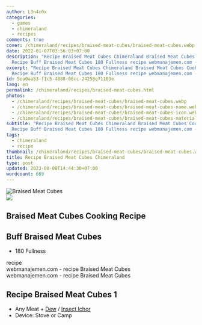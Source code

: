 ```yaml
---
author: L3n4r0x
categories:
  - games
  - chimeraland
  - recipes
comments: true
cover: /chimeraland/recipes/braised-meat-cubes/braised-meat-cubes.webp
date: 2022-01-07T03:56:03+07:00
description: "Recipe Braised Meat Cubes Chimeraland Braised Meat Cubes Cooking
  Recipe Buff Braised Meat Cubes 180 Fullness recipe webmanajemen.com - "
excerpt: "Recipe Braised Meat Cubes Chimeraland Braised Meat Cubes Cooking
  Recipe Buff Braised Meat Cubes 180 Fullness recipe webmanajemen.com - "
id: 5ea0aa53-f1c5-4888-86cc-24258e71103e
lang: en
permalink: /chimeraland/recipes/braised-meat-cubes.html
photos:
  - /chimeraland/recipes/braised-meat-cubes/braised-meat-cubes.webp
  - /chimeraland/recipes/braised-meat-cubes/braised-meat-cubes-name.webp
  - /chimeraland/recipes/braised-meat-cubes/braised-meat-cubes-icon.webp
  - /chimeraland/recipes/braised-meat-cubes/braised-meat-cubes-material.webp
subtitle: "Recipe Braised Meat Cubes Chimeraland Braised Meat Cubes Cooking
  Recipe Buff Braised Meat Cubes 180 Fullness recipe webmanajemen.com - "
tags:
  - chimeraland
  - recipe
thumbnail: /chimeraland/recipes/braised-meat-cubes/braised-meat-cubes.webp
title: Recipe Braised Meat Cubes Chimeraland
type: post
updated: 2023-08-08T14:44:30+07:00
wordcount: 669
---
```


<link
  rel="stylesheet"
  href="https://rawcdn.githack.com/dimaslanjaka/Web-Manajemen/870a349/css/bootstrap-5-3-0-alpha3-wrapper.css"
/>
<section id="bootstrap-wrapper">
  <div data-bs-theme="dark">
    <div class="card mb-2">
      <div class="card-body">
        <div class="row g-0">
          <div class="col-sm-4 position-relative mb-2">
            <img
              src="https://www.webmanajemen.com/chimeraland/recipes/braised-meat-cubes/braised-meat-cubes-material.webp"
              class="card-img fit-cover w-100 h-100"
              alt="Braised Meat Cubes"
              data-fancybox="true"
            />
          </div>
          <div class="col-sm-8 mb-2">
            <div class="card-body">
              <div class="d-flex flex-row align-items-center mb-3">
                <img
                  class="d-inline-block me-2"
                  src="https://www.webmanajemen.com/chimeraland/recipes/braised-meat-cubes/braised-meat-cubes-icon.webp"
                  width="auto"
                  height="auto"
                  style="vertical-align: middle"
                />
                <h2 class="fs-5">Braised Meat Cubes Cooking Recipe</h2>
              </div>
              <h2 class="card-title fs-5">Buff Braised Meat Cubes</h2>
              <div class="card-text">
                <ul>
                  <li>180 Fullness</li>
                </ul>
              </div>
              <span class="badge rounded-pill">recipe</span>
            </div>
            <div class="card-footer text-end text-muted mt-auto">
              webmanajemen.com - recipe Braised Meat Cubes
            </div>
          </div>
        </div>
      </div>
      <div class="card-footer text-end text-muted">
        webmanajemen.com - recipe Braised Meat Cubes
      </div>
    </div>
    <div class="row mb-2">
      <div class="col-12 col-lg-6 recipe-item mb-2">
        <div class="card">
          <div class="card-body">
            <h2 class="card-title fs-5">Recipe Braised Meat Cubes 1</h2>
            <div class="card-text">
              <ul>
                <li>
                  Any Meat<span> + </span
                  ><a
                    class="text-decoration-none text-primary"
                    href="/chimeraland/materials/dew.html"
                    >Dew</a
                  ><span> / </span
                  ><a
                    class="text-decoration-none text-primary"
                    href="/chimeraland/materials/insect-ichor.html"
                    >Insect Ichor</a
                  >
                </li>
                <li>Device: Stove or Camp</li>
              </ul>
            </div>
          </div>
        </div>
      </div>
    </div>
  </div>
</section>